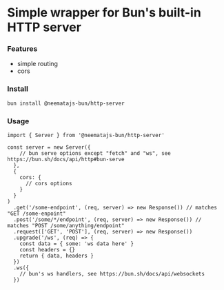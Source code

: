 # Simple wrapper for Bun's built-in HTTP server

### Features
 - simple routing
 - cors

### Install
```sh
bun install @neematajs-bun/http-server
```

### Usage
```TS
import { Server } from '@neematajs-bun/http-server'

const server = new Server({
    // bun serve options except "fetch" and "ws", see https://bun.sh/docs/api/http#bun-serve
  }, 
  {
    cors: {
      // cors options 
    }
  }
)
  .get('/some-endpoint', (req, server) => new Response()) // matches "GET /some-enpoint"
  .post('/some/*/endpoint', (req, server) => new Response()) // matches "POST /some/anything/endpoint"
  .request(['GET', 'POST'], (req, server) => new Response())
  .upgrade('/ws', (req) => {
    const data = { some: 'ws data here' }
    const headers = {}
    return { data, headers }
  })
  .ws({
    // bun's ws handlers, see https://bun.sh/docs/api/websockets
  })
```